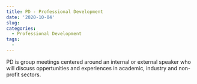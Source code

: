 ```yaml
---
title: PD - Professional Development
date: '2020-10-04'
slug: 
categories: 
  - Professional Development
tags:
  - 
---
```


PD is group meetings centered around an internal or external speaker who will discuss oppertunities and experiences in academic, industry and non-profit sectors.